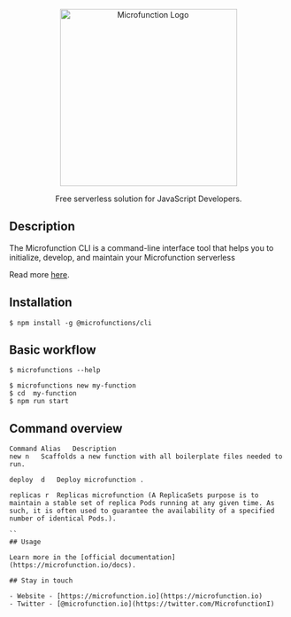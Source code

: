 <p align="center">
  <a href="https://microfunction.io" target="blank"><img src="https://camo.githubusercontent.com/5322a7e6b2019f76cb76723fb24f1c2dddbc85f3/687474703a2f2f7777772e6d6963726f66756e6374696f6e2e696f2f77702d636f6e74656e742f75706c6f6164732f323032302f30372f4e65772d50726f6a6563742d332e706e67" width="320" alt="Microfunction Logo" /></a>
</p>

  <p align="center">Free serverless solution for JavaScript Developers.</p>
    <p align="center">

## Description

The Microfunction CLI is a command-line interface tool that helps you to initialize, develop, and maintain your Microfunction serverless


Read more [here](https://microfunction.io/docs).

## Installation

```
$ npm install -g @microfunctions/cli
```
## Basic workflow

```
$ microfunctions --help

$ microfunctions new my-function
$ cd  my-function
$ npm run start
```
## Command overview
````
Command	Alias	Description
new	n	Scaffolds a new function with all boilerplate files needed to run.

deploy  d	Deploy microfunction .

replicas r	Replicas microfunction (A ReplicaSets purpose is to maintain a stable set of replica Pods running at any given time. As such, it is often used to guarantee the availability of a specified number of identical Pods.).

``
## Usage

Learn more in the [official documentation](https://microfunction.io/docs).

## Stay in touch

- Website - [https://microfunction.io](https://microfunction.io)
- Twitter - [@microfunction.io](https://twitter.com/MicrofunctionI)
